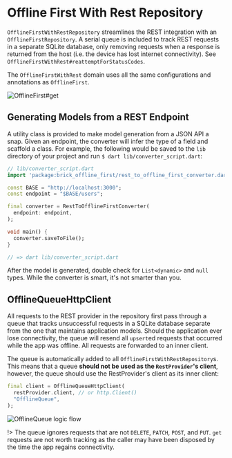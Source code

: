 # Offline First With Rest Repository

`OfflineFirstWithRestRepository` streamlines the REST integration with an `OfflineFirstRepository`. A serial queue is included to track REST requests in a separate SQLite database, only removing requests when a response is returned from the host (i.e. the device has lost internet connectivity). See `OfflineFirstWithRest#reattemptForStatusCodes`.

The `OfflineFirstWithRest` domain uses all the same configurations and annotations as `OfflineFirst`.

![OfflineFirst#get](https://user-images.githubusercontent.com/865897/72176226-cdd8ca00-3392-11ea-867d-42f5f4620153.jpg)


## Generating Models from a REST Endpoint

A utility class is provided to make model generation from a JSON API a snap. Given an endpoint, the converter will infer the type of a field and scaffold a class. For example, the following would be saved to the `lib` directory of your project and run `$ dart lib/converter_script.dart`:

```dart
// lib/converter_script.dart
import 'package:brick_offline_first/rest_to_offline_first_converter.dart';

const BASE = "http://localhost:3000";
const endpoint = "$BASE/users";

final converter = RestToOfflineFirstConverter(
  endpoint: endpoint,
);

void main() {
  converter.saveToFile();
}

// => dart lib/converter_script.dart
```

After the model is generated, double check for `List<dynamic>` and `null` types. While the converter is smart, it's not smarter than you.

## OfflineQueueHttpClient

All requests to the REST provider in the repository first pass through a queue that tracks unsuccessful requests in a SQLite database separate from the one that maintains application models. Should the application ever lose connectivity, the queue will resend all `upsert`ed requests that occurred while the app was offline. All requests are forwarded to an inner client.

The queue is automatically added to all `OfflineFirstWithRestRepository`s. This means that a queue **should not be used as the `RestProvider`'s client**, however, the queue should use the RestProvider's client as its inner client:

```dart
final client = OfflineQueueHttpClient(
  restProvider.client, // or http.Client()
  "OfflineQueue",
);
```

![OfflineQueue logic flow](https://user-images.githubusercontent.com/865897/72175823-f44a3580-3391-11ea-8961-bbeccd74fe7b.jpg)

!> The queue ignores requests that are not `DELETE`, `PATCH`, `POST`, and `PUT`. `get` requests are not worth tracking as the caller may have been disposed by the time the app regains connectivity.
